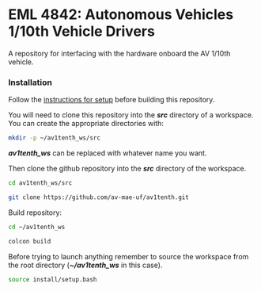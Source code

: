 # EML 4842: Autonomous Vehicles 1/10th Vehicle Drivers
A repository for interfacing with the hardware onboard the AV 1/10th vehicle.

### Installation

Follow the [instructions for setup](https://av1tenth-docs.readthedocs.io/en/latest/gettingstarted/setup.html) before building this repository.

You will need to clone this repository into the ***src*** directory of a workspace. You can create the appropriate directories with:
```bash
mkdir -p ~/av1tenth_ws/src
```
***av1tenth_ws*** can be replaced with whatever name you want.

Then clone the github repository into the ***src*** directory of the workspace.
```bash
cd av1tenth_ws/src
```

```bash
git clone https://github.com/av-mae-uf/av1tenth.git
```

Build repository:

```bash
cd ~/av1tenth_ws
```

```bash
colcon build
```

Before trying to launch anything remember to source the workspace from the root directory (***~/av1tenth_ws*** in this case).
```bash
source install/setup.bash
```